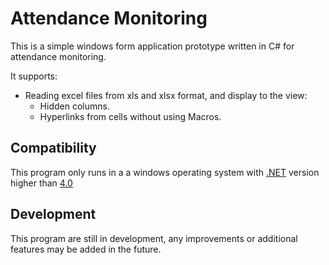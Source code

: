 # Attendance Monitoring

  This is a simple windows form application prototype written in C# for attendance monitoring.

  It supports:

  * Reading excel files from xls and xlsx format, and display to the view:
    * Hidden columns.
    * Hyperlinks from cells without using Macros.

## Compatibility
This program only runs in a a windows operating system with [.NET](https://dotnet.microsoft.com/download/dotnet-framework) version higher than [4.0](https://dotnet.microsoft.com/download/dotnet-framework/net40)



## Development
  This program are still in development, any improvements or additional features may be added in the future.

